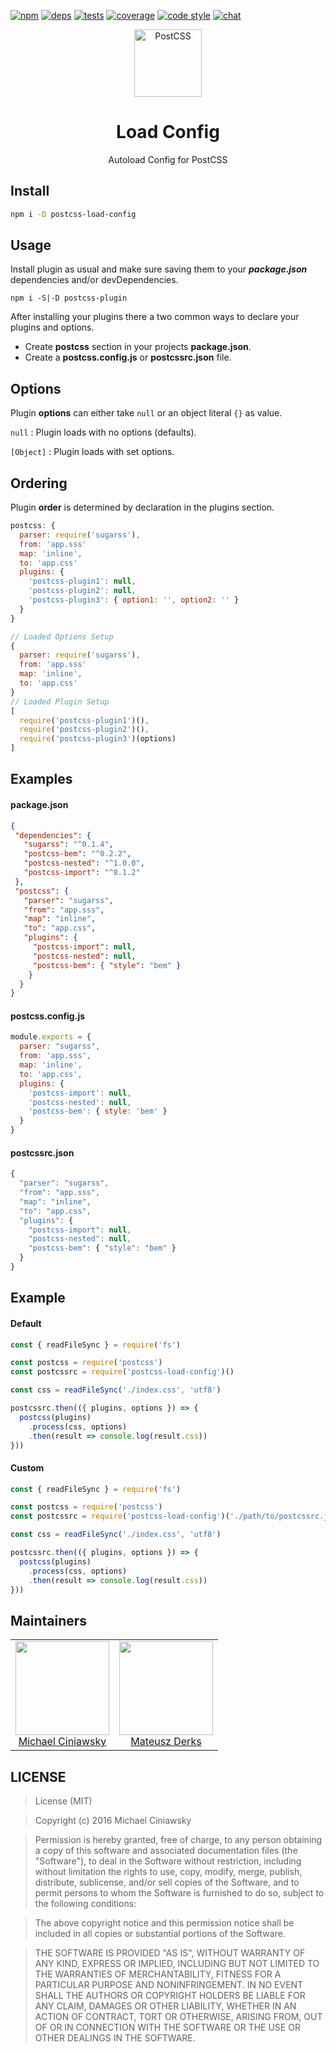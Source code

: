 [![npm][npm]][npm-url]
[![deps][deps]][deps-url]
[![tests][travis]][travis-url]
[![coverage][cover]][cover-url]
[![code style][style]][style-url]
[![chat][chat]][chat-url]

<div align="center">
  <a href="https://github.com/postcss/postcss">
    <img width="108" height="108" title="PostCSS"           src="http://postcss.github.io/postcss/logo.svg" hspace="20">
  </a>
  <h1>Load Config</h1>
  <p>Autoload Config for PostCSS<p>
</div>

## Install

```bash
npm i -D postcss-load-config
```

<h2>Usage</h2>

Install plugin as usual and make sure saving them to your ***package.json*** dependencies and/or devDependencies.

```
npm i -S|-D postcss-plugin
```

After installing your plugins there a two common ways to declare your plugins and options.

- Create **postcss** section in your projects **package.json**.
- Create a **postcss.config.js**  or  **postcssrc.json** file.

<h2>Options</h2>

Plugin **options** can either take ```null``` or an object literal ```{}```
as value.

```null``` : Plugin loads with no options (defaults).

```[Object]``` : Plugin loads with set options.

## Ordering

Plugin **order** is determined by declaration in the plugins section.

```js
postcss: {
  parser: require('sugarss'),
  from: 'app.sss'
  map: 'inline',
  to: 'app.css'
  plugins: {
    'postcss-plugin1': null,
    'postcss-plugin2': null,
    'postcss-plugin3': { option1: '', option2: '' }
  }
}

// Loaded Options Setup
{
  parser: require('sugarss'),
  from: 'app.sss'
  map: 'inline',
  to: 'app.css'
}
// Loaded Plugin Setup
[
  require('postcss-plugin1')(),
  require('postcss-plugin2')(),
  require('postcss-plugin3')(options)
]
```

## Examples
#### package.json

```json
{
 "dependencies": {
   "sugarss": "^0.1.4",
   "postcss-bem": "^0.2.2",
   "postcss-nested": "^1.0.0",
   "postcss-import": "^8.1.2"
 },
 "postcss": {
   "parser": "sugarss",
   "from": "app.sss",
   "map": "inline",
   "to": "app.css",
   "plugins": {
     "postcss-import": null,
     "postcss-nested": null,
     "postcss-bem": { "style": "bem" }
    }
  }
}
```

#### postcss.config.js

```js
module.exports = {
  parser: "sugarss",
  from: 'app.sss',
  map: 'inline',
  to: 'app.css',
  plugins: {
    'postcss-import': null,
    'postcss-nested': null,
    'postcss-bem': { style: 'bem' }  
  }
}
```
#### postcssrc.json

```js
{
  "parser": "sugarss",
  "from": "app.sss",
  "map": "inline",
  "to": "app.css",
  "plugins": {
    "postcss-import": null,
    "postcss-nested": null,
    "postcss-bem": { "style": "bem" }
  }
}
```

<h2>Example</h2>

#### Default

```js
const { readFileSync } = require('fs')

const postcss = require('postcss')
const postcssrc = require('postcss-load-config')()

const css = readFileSync('./index.css', 'utf8')

postcssrc.then(({ plugins, options }) => {
  postcss(plugins)
    .process(css, options)
    .then(result => console.log(result.css))
}))
```

#### Custom

```js
const { readFileSync } = require('fs')

const postcss = require('postcss')
const postcssrc = require('postcss-load-config')('./path/to/postcssrc.json')

const css = readFileSync('./index.css', 'utf8')

postcssrc.then(({ plugins, options }) => {
  postcss(plugins)
    .process(css, options)
    .then(result => console.log(result.css))
}))
```

<h2>Maintainers</h2>

<table>
  <tbody>
   <tr>
    <td align="center">
      <img width="150 height="150"
      src="https://avatars.githubusercontent.com/u/5419992?v=3&s=150">
      <br />
      <a href="https://github.com/michael-ciniawsky">Michael Ciniawsky</a>
    </td>
    <td align="center">
      <img width="150 height="150"
      src="https://avatars.githubusercontent.com/u/2437969?v=3&s=150">
      <br />
      <a href="https://github.com/ertrzyiks">Mateusz Derks</a>
    </td>
  </tr>
  <tbody>
</table>

<h2>LICENSE</h2>

> License (MIT)

> Copyright (c) 2016 Michael Ciniawsky

> Permission is hereby granted, free of charge, to any person obtaining a copy
of this software and associated documentation files (the "Software"), to deal
in the Software without restriction, including without limitation the rights
to use, copy, modify, merge, publish, distribute, sublicense, and/or sell
copies of the Software, and to permit persons to whom the Software is
furnished to do so, subject to the following conditions:

> The above copyright notice and this permission notice shall be included in all
copies or substantial portions of the Software.

> THE SOFTWARE IS PROVIDED "AS IS", WITHOUT WARRANTY OF ANY KIND, EXPRESS OR
IMPLIED, INCLUDING BUT NOT LIMITED TO THE WARRANTIES OF MERCHANTABILITY,
FITNESS FOR A PARTICULAR PURPOSE AND NONINFRINGEMENT. IN NO EVENT SHALL THE
AUTHORS OR COPYRIGHT HOLDERS BE LIABLE FOR ANY CLAIM, DAMAGES OR OTHER
LIABILITY, WHETHER IN AN ACTION OF CONTRACT, TORT OR OTHERWISE, ARISING FROM,
OUT OF OR IN CONNECTION WITH THE SOFTWARE OR THE USE OR OTHER DEALINGS IN THE
SOFTWARE.

[npm]: https://img.shields.io/npm/v/postcss-load-config.svg
[npm-url]: https://npmjs.com/package/postcss-load-config

[deps]: https://david-dm.org/michael-ciniawsky/postcss-load-config.svg
[deps-url]: https://david-dm.org/michael-ciniawsky/postcss-load-config

[style]: https://img.shields.io/badge/code%20style-standard-yellow.svg
[style-url]: http://standardjs.com/

[travis]: http://img.shields.io/travis/michael-ciniawsky/postcss-load-config.svg?branch=master
[travis-url]: https://travis-ci.org/michael-ciniawsky/postcss-load-config?branch=master

[cover]: https://coveralls.io/repos/github/michael-ciniawsky/postcss-load-config/badge.svg?branch=master
[cover-url]: https://coveralls.io/github/michael-ciniawsky/postcss-load-config?branch=master

[chat]: https://img.shields.io/gitter/room/postcss/postcss.svg?maxAge=2592000
[chat-url]: https://gitter.im/postcss/postcss

